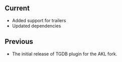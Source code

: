 ## Current
- Added support for trailers
- Updated dependencies

## Previous
- The initial release of TGDB plugin for the AKL fork.